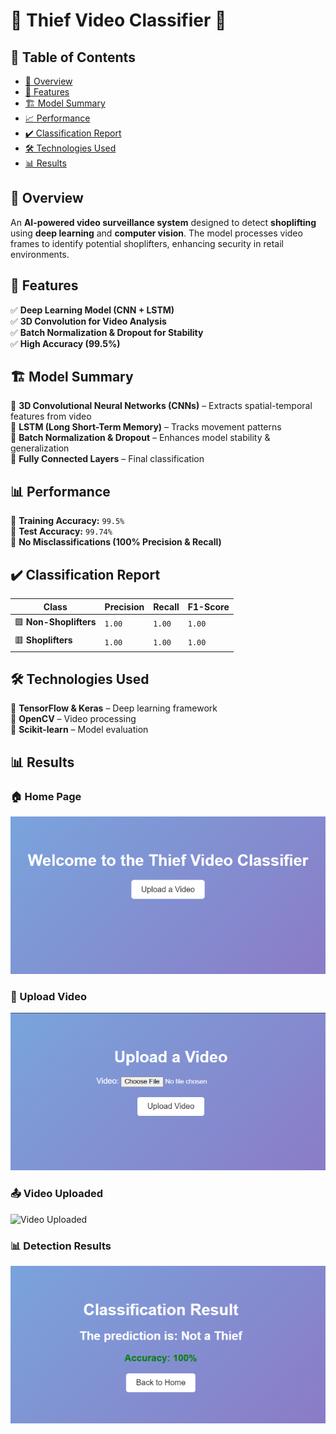 # 🎥 Thief Video Classifier 🚨  

## 📌 Table of Contents  
- [📌 Overview](#-overview)  
- [🚀 Features](#-features)  
- [🏗 Model Summary](#-model-summary)  
- [📈 Performance](#-performance)  
- [✔️ Classification Report](#-classification-report)  
- [🛠 Technologies Used](#-technologies-used)  
- [📊 Results](#-results)  

## 📌 Overview  
An **AI-powered video surveillance system** designed to detect **shoplifting** using **deep learning** and **computer vision**. The model processes video frames to identify potential shoplifters, enhancing security in retail environments.  

## 🚀 Features    
✅ **Deep Learning Model (CNN + LSTM)**  
✅ **3D Convolution for Video Analysis**  
✅ **Batch Normalization & Dropout for Stability**  
✅ **High Accuracy (99.5%)**  

## 🏗 Model Summary  
🔹 **3D Convolutional Neural Networks (CNNs)** – Extracts spatial-temporal features from video  
🔹 **LSTM (Long Short-Term Memory)** – Tracks movement patterns  
🔹 **Batch Normalization & Dropout** – Enhances model stability & generalization  
🔹 **Fully Connected Layers** – Final classification  

## 📊 Performance  
🔹 **Training Accuracy:** `99.5%`  
🔹 **Test Accuracy:** `99.74%`  
🔹 **No Misclassifications (100% Precision & Recall)**  

## ✔️ Classification Report  
| Class              | Precision | Recall | F1-Score |  
|--------------------|-----------|--------|----------|  
| 🟩 **Non-Shoplifters** | `1.00` | `1.00` | `1.00` |  
| 🟥 **Shoplifters**     | `1.00` | `1.00` | `1.00` |  

## 🛠 Technologies Used  
🔹 **TensorFlow & Keras** – Deep learning framework  
🔹 **OpenCV** – Video processing  
🔹 **Scikit-learn** – Model evaluation  

## 📊 Results  

### 🏠 Home Page  
![Home](https://github.com/Omran28/Thief-Classifier/blob/main/images/home.png)  

### 📂 Upload Video  
![Upload Video](images/upload.png)  

### 📤 Video Uploaded  
![Video Uploaded](images/video_uploaded.png)  

### 📊 Detection Results  
![Results](images/results.png)  

